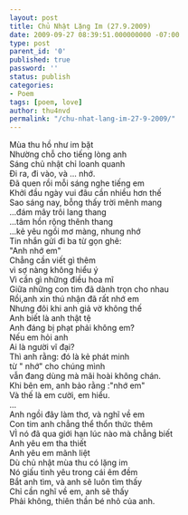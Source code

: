 ```yaml
---
layout: post
title: Chủ Nhật Lặng Im (27.9.2009)
date: 2009-09-27 08:39:51.000000000 -07:00
type: post
parent_id: '0'
published: true
password: ''
status: publish
categories:
- Poem
tags: [poem, love]
author: thu4nvd
permalink: "/chu-nhat-lang-im-27-9-2009/"
---
```

Mùa thu hồ như im bặt   
Nhường chỗ cho tiếng lòng anh   
Sáng chủ nhật chỉ loanh quanh   
Đi ra, đi vào, và ... nhớ.   
Đã quen rồi mỗi sáng nghe tiếng em   
Khởi đầu ngày vui đâu cần nhiều hơn thế   
Sao sáng nay, bỗng thấy trời mênh mang   
...đám mây trôi lang thang   
...tâm hồn rộng thênh thang   
...kẻ yêu ngồi mơ màng, nhung nhớ   
Tin nhắn gửi đi ba từ gọn ghẽ:   
"Anh nhớ em"   
Chẳng cần viết gì thêm   
vì sợ nàng không hiểu ý   
Vì cần gì những điều hoa mĩ   
Giữa những con tim đã dành trọn cho nhau   
Rồi,anh xin thú nhận đã rất nhớ em   
Nhưng đôi khi anh giả vờ không thế   
Anh biết là anh thật tệ   
Anh đáng bị phạt phải không em?   
Nếu em hỏi anh   
Ai là người vĩ đại?   
Thì anh rằng: đó là kẻ phát minh   
từ " nhớ" cho chúng mình   
vẫn đang dùng mà mãi hoài không chán.   
Khi bên em, anh bảo rằng :"nhớ em"   
Và thế là em cười, em hiểu.   
...   
Anh ngồi đây làm thơ, và nghĩ về em   
Con tim anh chẳng thể thổn thức thêm   
VÌ nó đã qua giới hạn lúc nào mà chẳng biết   
Anh yêu em tha thiết   
Anh yêu em mãnh liệt   
Dù chủ nhật mùa thu có lặng im   
Nó giấu tình yêu trong cái êm đềm   
Bắt anh tìm, và anh sẽ luôn tìm thấy   
Chỉ cần nghĩ về em, anh sẽ thấy   
Phải không, thiên thần bé nhỏ của anh.   
